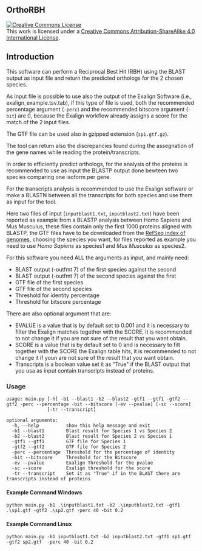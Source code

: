 ## OrthoRBH

<a rel="license" href="http://creativecommons.org/licenses/by-sa/4.0/"><img alt="Creative Commons License" style="border-width:0" src="https://i.creativecommons.org/l/by-sa/4.0/88x31.png" /></a><br />This work is licensed under a <a rel="license" href="http://creativecommons.org/licenses/by-sa/4.0/">Creative Commons Attribution-ShareAlike 4.0 International License</a>.

## Introduction

This software can perform a Reciprocal Best Hit (RBH) using the BLAST output as input file and return the predicted orthologs
for the 2 chosen species.

As input file is possible to use also the output of the Exalign Software (i.e., exalign_example.tsv.tab),
if this type of file is used, both the recommended percentage argument (```-perc```)
and the recommended bitscore argument (```-bit```) are 0, because the Exalign workflow already assigns a score for the match of the 2 input files.

The GTF file can be used also in gzipped extension (```sp1.gtf.gz```).

The tool can return also the discrepancies found during the assegnation of the gene names while reading the protein/transcripts.

In order to efficiently predict orthologs, for the analysis of the proteins is recommended to use as input the BLASTP output done bewteen two species comparing one isoform per gene.

For the transcripts analysis is recommended to use the Exalign software or make a BLASTN between all the transcripts for both species and use them
as input for the tool.

Here two files of input (```inputblast1.txt```, ```inputblast2.txt```) have been reported as example from a BLASTP analysis between Homo Sapiens and Mus Musculus, these files contain only the first 1000 proteins
aligned with BLASTP, the GTF files have to be downloaded from the [RefSeq index of genomes](https://ftp.ncbi.nlm.nih.gov/genomes/refseq/), choosing the
species you want, for files reported as example you need to use *Homo Sapiens* as species1 and *Mus Musculus* as species2.

For this software you need ALL the arguments as input, and mainly need:
- BLAST output (-outfmt 7) of the first species against the second 
- BLAST output (-outfmt 7) of the second species against the first
- GTF file of the first species
- GTF file of the second species
- Threshold for identity percentage 
- Threshold for bitscore percentage

There are also optional argument that are:
- EVALUE is a value that is by default set to 0.001 and it is necessary to filter the Exalign matches together with the SCORE, it is recommended to not change it if you are not sure of the result that you want obtain.
- SCORE  is a value that is by default set to 0 and is necessary to filt together with the SCORE the Exalign table hits, it is recommended to not change it if youn are not sure of the result that you want obtain.
- Transcripts is a boolean value set it as "True" if the BLAST output that you usa as input contain transcripts instead of proteins.


### Usage

```
usage: main.py [-h] -b1 --blast1 -b2 --blast2 -gtf1 --gtf1 -gtf2 --gtf2 -perc --percentage -bit --bitscore [-ev --pvalue] [-sc --score]
               [-tr --transcript]

optional arguments:
  -h, --help          show this help message and exit
  -b1 --blast1        Blast result for Species 1 vs Species 2
  -b2 --blast2        Blast result for Species 2 vs Species 1
  -gtf1 --gtf1        GTF file for Species 1
  -gtf2 --gtf2        GTF file for Species 2
  -perc --percentage  Threshold for the percentage of identity
  -bit --bitscore     Threshold for the Bitscore
  -ev --pvalue        Exalign Threshold for the pvalue
  -sc --score         Exalign threshold for the score
  -tr --transcript    Set it as "True" if in the BLAST there are transcripts instead of proteins
```

 #### Example Command Windows
```
python main.py -b1 .\inputblast1.txt -b2 .\inputblast2.txt -gtf1 .\sp1.gtf -gtf2 .\sp2.gtf -perc 40 -bit 0.2
```

#### Example Command Linux
```
python main.py -b1 inputblast1.txt -b2 inputblast2.txt -gtf1 sp1.gtf  -gtf2 sp2.gtf  -perc 40 -bit 0.2
```

